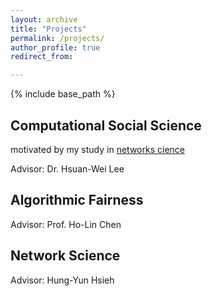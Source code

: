 ```yaml
---
layout: archive
title: "Projects"
permalink: /projects/
author_profile: true
redirect_from:

---
```


{% include base_path %}



## Computational Social Science

motivated by my study in [networks cience](/#network-science)

Advisor: Dr. Hsuan-Wei Lee
## Algorithmic Fairness
Advisor: Prof. Ho-Lin Chen

## Network Science
Advisor: Hung-Yun Hsieh

